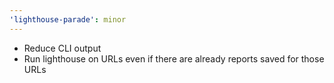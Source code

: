 ```yaml
---
'lighthouse-parade': minor
---
```


- Reduce CLI output
- Run lighthouse on URLs even if there are already reports saved for those URLs
